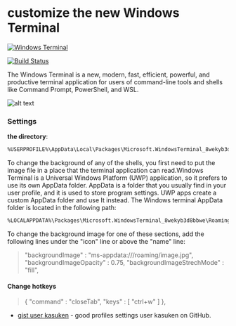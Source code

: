 # customize the new Windows Terminal

[![Windows Terminal](https://inc-news.ru/data/inc/preview/2019-06/23/image-3962-1561289454-240x160.png)](https://github.com/microsoft/terminal)

[![Build Status](https://travis-ci.org/joemccann/dillinger.svg?branch=master)](https://github.com/microsoft/terminal/releases)

The Windows Terminal is a new, modern, fast, efficient, powerful, and productive terminal application for users of command-line tools and shells like Command Prompt, PowerShell, and WSL.

![alt text](https://g-ek.com/assets/images/windows-terminal/windows-terminal.jpg)

### Settings

  **the directory**: 
  ```sh
  %USERPROFILE%\AppData\Local\Packages\Microsoft.WindowsTerminal_8wekyb3d8bbwe\LocalState
```

To change the background of any of the shells, you first need to put the image file in a place that the terminal application can read.Windows Terminal is a Universal Windows Platform (UWP) application, so it prefers to use its own AppData folder. 
AppData is a folder that you usually find in your user profile, and it is used to store program settings. UWP apps create a custom AppData folder and use It instead. The Windows terminal AppData folder is located in the following path:
```sh
%LOCALAPPDATA%\Packages\Microsoft.WindowsTerminal_8wekyb3d8bbwe\RoamingState
```
To change the background image for one of these sections, add the following lines under the "icon" line or above the "name" line:

>"backgroundImage" : "ms-appdata:///roaming/image.jpg",
>"backgroundImageOpacity" : 0.75,
>"backgroundImageStrechMode" : "fill",

#### Change hotkeys

>{
 "command" : "closeTab",
 "keys" : 
 [
 "ctrl+w"
 ]
 },




* [gist user kasuken](https://gist.github.com/kasuken/076d68b92e2a67dfda591587c77a40c0#file-profiles-json) - good profiles settings user kasuken on GitHub.
